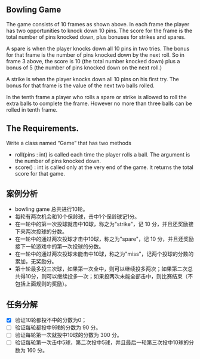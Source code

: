 ## Bowling Game
The game consists of 10 frames as shown above.  In each frame the player has
two opportunities to knock down 10 pins.  The score for the frame is the total
number of pins knocked down, plus bonuses for strikes and spares.

A spare is when the player knocks down all 10 pins in two tries.  The bonus for
that frame is the number of pins knocked down by the next roll.  So in frame 3
above, the score is 10 (the total number knocked down) plus a bonus of 5 (the
number of pins knocked down on the next roll.)

A strike is when the player knocks down all 10 pins on his first try.  The bonus
for that frame is the value of the next two balls rolled.

In the tenth frame a player who rolls a spare or strike is allowed to roll the extra
balls to complete the frame.  However no more than three balls can be rolled in
tenth frame.

## The Requirements.
Write a class named “Game” that has two methods
- roll(pins : int) is called each time the player rolls a ball.  The argument is the number of pins knocked down.
- score() : int is called only at the very end of the game.  It returns the total score for that game.

## 案例分析
- bowling game 总共进行10轮。
- 每轮有两次机会和10个保龄球，击中1个保龄球记1分。
- 在一轮中的第一次投球就击中10球，称之为"strike"，记 10 分，并且还奖励接下来两次投球的分数。
- 在一轮中的通过两次投球才击中10球，称之为"spare"，记 10 分，并且还奖励接下一轮游戏中的第一次投球的分数。
- 在一轮中的通过两次投球未能击中10球，称之为"miss"，记两个投球的分数的累加，无奖励分。
- 第十轮最多投三次球，如果第一次全中，则可以继续投多两次；如果第二次总共得10分，则可以继续投多一次；如果投两次未能全部击中，则比赛结束（不包括上面规则的奖励）。

## 任务分解
- [x] 验证10轮都投不中的分数为0；
- [ ] 验证每轮都投中9球的分数为 90 分。
- [ ] 验证每轮第一次就投中10球的分数为 300 分。
- [ ] 验证每轮第一次击中5球，第二次投中5球，并且最后一轮第三次投中10球的分数为 160 分。
